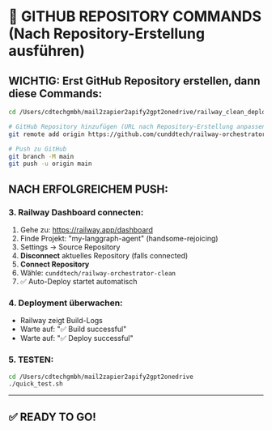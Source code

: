 # 🚀 GITHUB REPOSITORY COMMANDS (Nach Repository-Erstellung ausführen)

## WICHTIG: Erst GitHub Repository erstellen, dann diese Commands:

```bash
cd /Users/cdtechgmbh/mail2zapier2apify2gpt2onedrive/railway_clean_deploy

# GitHub Repository hinzufügen (URL nach Repository-Erstellung anpassen!)
git remote add origin https://github.com/cunddtech/railway-orchestrator-clean.git

# Push zu GitHub
git branch -M main
git push -u origin main
```

## NACH ERFOLGREICHEM PUSH:

### 3. **Railway Dashboard connecten:**
1. Gehe zu: https://railway.app/dashboard
2. Finde Projekt: "my-langgraph-agent" (handsome-rejoicing)
3. Settings → Source Repository
4. **Disconnect** aktuelles Repository (falls connected)
5. **Connect Repository**
6. Wähle: `cunddtech/railway-orchestrator-clean`
7. ✅ Auto-Deploy startet automatisch

### 4. **Deployment überwachen:**
- Railway zeigt Build-Logs
- Warte auf: "✅ Build successful" 
- Warte auf: "✅ Deploy successful"

### 5. **TESTEN:**
```bash
cd /Users/cdtechgmbh/mail2zapier2apify2gpt2onedrive
./quick_test.sh
```

---

## ✅ READY TO GO!